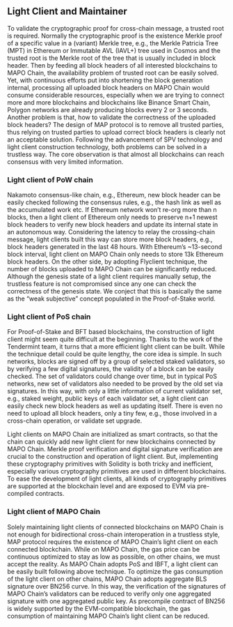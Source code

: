 ## Light Client and Maintainer

To validate the cryptographic proof for cross-chain message, a trusted root is required. Normally the cryptographic proof is the existence Merkle proof of a specific value in a (variant) Merkle tree, e.g., the Merkle Patricia Tree (MPT) in Ethereum or Immutable AVL (IAVL+) tree used in Cosmos and the trusted root is the Merkle root of the tree that is usually included in block header. Then by feeding all block headers of all interested blockchains to MAPO Chain, the availability problem of trusted root can be easily solved. Yet, with continuous efforts put into shortening the block generation internal, processing all uploaded block headers on MAPO Chain would consume considerable resources, especially when we are trying to connect more and more blockchains and blockchains like Binance Smart Chain, Polygon networks are already producing blocks every 2 or 3 seconds. Another problem is that, how to validate the correctness of the uploaded block headers? The design of MAP protocol is to remove all trusted parties, thus relying on trusted parties to upload correct block headers is clearly not an acceptable solution. Following the advancement of SPV technology and light client construction technology, both problems can be solved in a trustless way. The core observation is that almost all blockchains can reach consensus with very limited information.

### Light client of PoW chain

Nakamoto consensus-like chain, e.g.,  Ethereum, new block header can be easily checked following the consensus rules, e.g., the hash link as well as the accumulated work etc. If Ethereum network won’t re-org more than n blocks, then a light client of Ethereum only needs to preserve n+1 newest block headers to verify new block headers and update its internal state in an autonomous way. Considering the latency to relay the crossing-chain message, light clients built this way can store more block headers, e.g., block headers generated in the last 48 hours. With Ethereum’s ~13-second block interval, light client on MAPO Chain only needs to store 13k Ethereum block headers. On the other side, by adopting Flyclient technique, the number of blocks uploaded to MAPO Chain can be significantly reduced. Although the genesis state of a light client requires manually setup, the trustless feature is not compromised since any one can check the correctness of the genesis state. We conject that this is basically the same as the “weak subjective” concept populated in the Proof-of-Stake world.

### Light client of PoS chain

For Proof-of-Stake and BFT based blockchains, the construction of light client might seem quite difficult at the beginning. Thanks to the work of the Tendermint team, it turns that a more efficient light client can be built. While the technique detail could be quite lengthy, the core idea is simple. In such networks, blocks are signed off by a group of selected staked validators, so by verifying a few digital signatures, the validity of a block can be easily checked. The set of validators could change over time, but in typical PoS networks, new set of validators also needed to be proved by the old set via signatures. In this way, with only a little information of current validator set, e.g., staked weight, public keys of each validator set, a light client can easily check new block headers as well as updating itself. There is even no need to upload all block headers, only a tiny few, e.g., those involved in a cross-chain operation, or validate set upgrade.

Light clients on MAPO Chain are initialized as smart contracts, so that the chain can quickly add new light client for new blockchains connected by MAPO Chain. Merkle proof verification and digital signature verification are crucial to the construction and operation of light client. But, implementing these cryptography primitives with Solidity is both tricky and inefficient, especially various cryptography primitives are used in different blockchains. To ease the development of light clients, all kinds of cryptography primitives are supported at the blockchain level and are exposed to EVM via pre-compiled contracts.

### Light client of MAPO Chain

Solely maintaining light clients of connected blockchains on MAPO Chain is not enough for bidirectional cross-chain interoperation in a trustless style, MAP protocol requires the existence of MAPO Chain’s light client on each connected blockchain. While on MAPO Chain, the gas price can be continuous optimized to stay as low as possible, on other chains, we must accept the reality. As MAPO Chain adopts PoS and IBFT, a light client can be easily built following above technique. To optimize the gas consumption of the light client on other chains, MAPO Chain adopts aggregate  BLS signature over BN256 curve. In this way, the verification of the signatures of MAPO Chain’s validators can be reduced to verify only one aggregated signature with one aggregated public key. As precompile contract of BN256 is widely supported by the EVM-compatible blockchain, the gas consumption of maintaining MAPO Chain’s light client can be reduced. 

